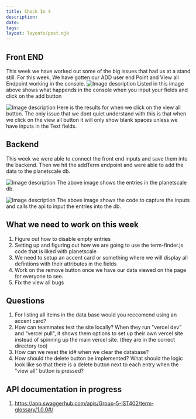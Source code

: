 ```yaml
---
title: Check In 4
description:
date: 
tags: 
layout: layouts/post.njk
---
```


## Front END
This week we have worked out some of the big issues that had us at a stand still.
For this week, We have gotten our ADD user end Point and View all Endpoint working 
in the console.
![Image description](https://dev-to-uploads.s3.amazonaws.com/uploads/articles/q7d9gicbkpn3ipea1ojl.png)
Listed in this image above shows what happends in the console when you input your fields and click on the add button

![Image description](https://dev-to-uploads.s3.amazonaws.com/uploads/articles/ppevheafss5e0bu9ihkm.png)
Here is the results for when we click on the view all button. The only issue that we dont quiet understand with this is that when we click on the view all button it will only show blank spaces unless we have inputs in the Text fields.

## Backend
This week we were able to connect the front end inputs and save them into the backend. Then we hit the addTerm endpoint and were able to add the data to the planetscale db.

![Image description](https://dev-to-uploads.s3.amazonaws.com/uploads/articles/oi6acesvetiw3ir4diwq.png)
The above image shows the entries in the planetscale db.

![Image description](https://dev-to-uploads.s3.amazonaws.com/uploads/articles/7uapz1unq2mxsm3zmyv3.png)
 The above image shows the code to capture the inputs and calls the api to input the entries into the db.
 

## What we need to work on this week
1. Figure out how to disable empty entries
2. Setting up and figuring out how we are going to use the term-finder.js code that is liked with planetscale
3. We need to setup an accent card or something where we will display all defintions with their attributes in the fields
4. Work on the remove button once we have our data viewed on the page for everyone to see.
5. Fix the view all bugs


## Questions
1. For listing all items in the data base would you reccomend using an accent card?
2. How can teammates test the site locally? When they run "vercel dev" and "vercel pull", it shows them options to set up their own vercel site instead of spinning up the main vercel site. (they are in the correct directory too)
3. How can we reset the id# when we clear the database? 
4. How should the delete button be implemented? What should the logic look like so that there is a delete button next to each entry when the "view all" button is pressed? 

## API documentation in progress
1. https://app.swaggerhub.com/apis/Group-5-IST402/term-glossary/1.0.0#/